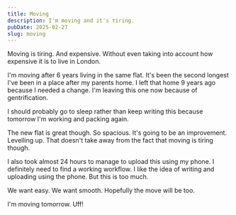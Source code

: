 ```yaml
---
title: Moving
description: I'm moving and it's tiring.
pubDate: 2025-02-27
slug: moving
---
```

Moving is tiring.
And expensive.
Without even taking into account how expensive it is to live in London.

I'm moving after 6 years living in the same flat. It's been the second longest I've been in a place after my parents home. I left that home 9 years ago because I needed a change. I'm leaving this one now because of gentrification.

I should probably go to sleep rather than keep writing this because tomorrow I'm working and packing again.

The new flat is great though. So spacious. It's going to be an improvement. Levelling up. That doesn't take away from the fact that moving is tiring though.

I also took almost 24 hours to manage to upload this using my phone. I definitely need to find a working workflow. I like the idea of writing and uploading using the phone. But this is too much.

We want easy. We want smooth. Hopefully the move will be too.

I'm moving tomorrow. Uff!